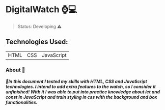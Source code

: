 # DigitalWatch ⌚💻
> Status: Developing ⚠️
## Technologies Used:
<table>
<tr>
<td>HTML</td>
<td>CSS</td>
<td>JavaScript</td>
</tr>
<table/>

### About 📝
##### 🔹In this document I tested my skills with HTML, CSS and JavaScript technologies. I intend to add extra features to the watch, so I consider it unfinished! With it I was able to put into practice knowledge about *let and const* in JavaScript and train styling in css with the *background and box* functionalities.
